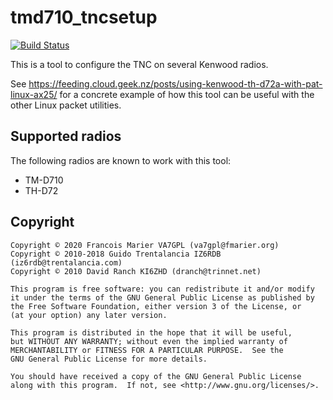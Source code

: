 # tmd710_tncsetup

[![Build Status](https://travis-ci.org/fmarier/tmd710_tncsetup.svg?branch=master)](https://travis-ci.org/fmarier/tmd710_tncsetup)

This is a tool to configure the TNC on several Kenwood radios.

See <https://feeding.cloud.geek.nz/posts/using-kenwood-th-d72a-with-pat-linux-ax25/>
for a concrete example of how this tool can be useful with the other Linux
packet utilities.

## Supported radios

The following radios are known to work with this tool:

- TM-D710
- TH-D72

## Copyright

```
Copyright © 2020 Francois Marier VA7GPL (va7gpl@fmarier.org)
Copyright © 2010-2018 Guido Trentalancia IZ6RDB (iz6rdb@trentalancia.com)
Copyright © 2010 David Ranch KI6ZHD (dranch@trinnet.net)

This program is free software: you can redistribute it and/or modify
it under the terms of the GNU General Public License as published by
the Free Software Foundation, either version 3 of the License, or
(at your option) any later version.

This program is distributed in the hope that it will be useful,
but WITHOUT ANY WARRANTY; without even the implied warranty of
MERCHANTABILITY or FITNESS FOR A PARTICULAR PURPOSE.  See the
GNU General Public License for more details.

You should have received a copy of the GNU General Public License
along with this program.  If not, see <http://www.gnu.org/licenses/>.
```
